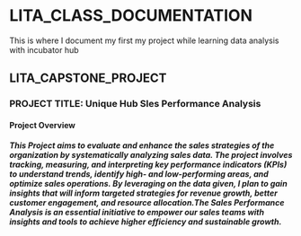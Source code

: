 # LITA_CLASS_DOCUMENTATION
This is where I document my first my project while learning data analysis with incubator hub
## LITA_CAPSTONE_PROJECT
### PROJECT TITLE: Unique Hub Sles Performance Analysis
#### Project Overview
##### This Project aims to evaluate and enhance the sales strategies of the organization by systematically analyzing sales data. The project involves tracking, measuring, and interpreting key performance indicators (KPIs) to understand trends, identify high- and low-performing areas, and optimize sales operations. By leveraging on the data given, I plan to gain insights that will inform targeted strategies for revenue growth, better customer engagement, and resource allocation.The Sales Performance Analysis is an essential initiative to empower our sales teams with insights and tools to achieve higher efficiency and sustainable growth.

